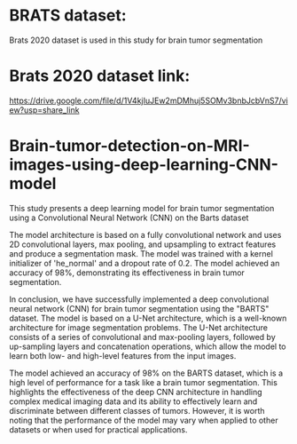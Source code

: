 # BRATS dataset:
Brats 2020 dataset is used in this study for brain tumor segmentation
# Brats 2020 dataset link:
https://drive.google.com/file/d/1V4kjIuJEw2mDMhuj5SOMv3bnbJcbVnS7/view?usp=share_link

# Brain-tumor-detection-on-MRI-images-using-deep-learning-CNN-model
This study presents a deep learning model for brain tumor segmentation using a Convolutional Neural Network (CNN) on the Barts dataset

The model architecture is based on a fully convolutional network and uses 2D convolutional layers, max pooling, and upsampling to extract features and produce a segmentation mask. The model was trained with a kernel initializer of 'he_normal' and a dropout rate of 0.2. The model achieved an accuracy of 98%, demonstrating its effectiveness in brain tumor segmentation.

In conclusion, we have successfully implemented a deep convolutional neural network (CNN) for brain tumor segmentation using the "BARTS" dataset. The model is based on a U-Net architecture, which is a well-known architecture for image segmentation problems. The U-Net architecture consists of a series of convolutional and max-pooling layers, followed by up-sampling layers and concatenation operations, which allow the model to learn both low- and high-level features from the input images.

The model achieved an accuracy of 98% on the BARTS dataset, which is a high level of performance for a task like a brain tumor segmentation. This highlights the effectiveness of the deep CNN architecture in handling complex medical imaging data and its ability to effectively learn and discriminate between different classes of tumors. However, it is worth noting that the performance of the model may vary when applied to other datasets or when used for practical applications.


